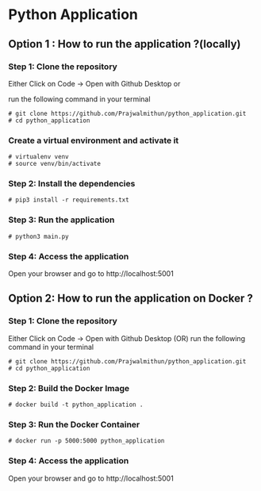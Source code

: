 # Python Application 

## Option 1 : How to run the application ?(locally)

### Step 1: Clone the repository

Either Click on Code -> Open with Github Desktop or 

run the following command in your terminal

```
# git clone https://github.com/Prajwalmithun/python_application.git
# cd python_application
```

### Create a virtual environment and activate it

```
# virtualenv venv
# source venv/bin/activate
```

### Step 2: Install the dependencies

```
# pip3 install -r requirements.txt
```

### Step 3: Run the application

```
# python3 main.py
```

### Step 4: Access the application

Open your browser and go to http://localhost:5001


## Option 2: How to run the application on Docker ?

### Step 1: Clone the repository

Either Click on Code -> Open with Github Desktop (OR) run the following command in your terminal

```
# git clone https://github.com/Prajwalmithun/python_application.git
# cd python_application
```

### Step 2: Build the Docker Image

```
# docker build -t python_application .
```

### Step 3: Run the Docker Container

```
# docker run -p 5000:5000 python_application
```

### Step 4: Access the application

Open your browser and go to http://localhost:5001